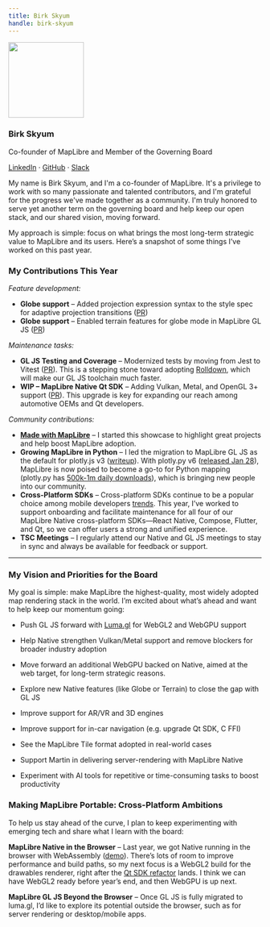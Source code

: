 ```yaml
---
title: Birk Skyum
handle: birk-skyum
---
```


<div class="text-center mb-5">
    <img
        src="https://avatars.githubusercontent.com/u/74932975?v=4"
        width="150"
        class="rounded-circle mt-3"
    />
    <h3 class="m-3">Birk Skyum</h3>
    <p>Co-founder of MapLibre and Member of the Governing Board</p>
    <p><a href="https://www.linkedin.com/in/birkskyum/">LinkedIn</a> · <a href="https://github.com/birkskyum">GitHub</a> · <a href="https://osmus.slack.com/team/U02GUMY099R">Slack</a>
</div>

My name is Birk Skyum, and I'm a co-founder of MapLibre. It's a privilege to work with so many passionate and talented contributors, and I'm grateful for the progress we've made together as a community. I'm truly honored to serve yet another term on the governing board and help keep our open stack, and our shared vision, moving forward.

My approach is simple: focus on what brings the most long-term strategic value to MapLibre and its users. Here’s a snapshot of some things I’ve worked on this past year.

### My Contributions This Year

_Feature development:_

- **Globe support** – Added projection expression syntax to the style spec for adaptive projection transitions ([PR](https://github.com/maplibre/maplibre-style-spec/pull/888))
- **Globe support** – Enabled terrain features for globe mode in MapLibre GL JS ([PR](https://github.com/maplibre/maplibre-gl-js/pull/4977))

_Maintenance tasks:_

- **GL JS Testing and Coverage** – Modernized tests by moving from Jest to Vitest ([PR](https://github.com/maplibre/maplibre-gl-js/pull/4728)). This is a stepping stone toward adopting [Rolldown](https://rolldown.rs/), which will make our GL JS toolchain much faster.
- **WIP – MapLibre Native Qt SDK** – Adding Vulkan, Metal, and OpenGL 3+ support ([PR](https://github.com/maplibre/maplibre-native-qt/pull/216)). This upgrade is key for expanding our reach among automotive OEMs and Qt developers.

_Community contributions:_

- [**Made with MapLibre**](https://madewithmaplibre.com/) – I started this showcase to highlight great projects and help boost MapLibre adoption.
- **Growing MapLibre in Python** – I led the migration to MapLibre GL JS as the default for plotly.js v3 ([writeup](https://plotly.com/blog/plotly-is-switching-to-maplibre/)). With plotly.py v6 ([released Jan 28](https://github.com/plotly/plotly.py/releases/tag/v6.0.0)), MapLibre is now poised to become a go-to for Python mapping (plotly.py has [500k-1m daily downloads](https://pypistats.org/packages/plotly)), which is bringing new people into our community.
- **Cross-Platform SDKs** – Cross-platform SDKs continue to be a popular choice among mobile developers [trends](https://makeitnew.io/cross-platform-mobile-development-trends-you-need-to-know-in-2025-a00ff6cc34f3). This year, I’ve worked to support onboarding and facilitate maintenance for all four of our MapLibre Native cross-platform SDKs—React Native, Compose, Flutter, and Qt, so we can offer users a strong and unified experience.
- **TSC Meetings** – I regularly attend our Native and GL JS meetings to stay in sync and always be available for feedback or support.

---

### My Vision and Priorities for the Board

My goal is simple: make MapLibre the highest-quality, most widely adopted map rendering stack in the world. I’m excited about what’s ahead and want to help keep our momentum going:

- Push GL JS forward with [Luma.gl](https://luma.gl/) for WebGL2 and WebGPU support
- Help Native strengthen Vulkan/Metal support and remove blockers for broader industry adoption
- Move forward an additional WebGPU backed on Native, aimed at the web target, for long-term strategic reasons.

- Explore new Native features (like Globe or Terrain) to close the gap with GL JS

- Improve support for AR/VR and 3D engines

- Improve support for in-car navigation (e.g. upgrade Qt SDK, C FFI)
- See the MapLibre Tile format adopted in real-world cases
- Support Martin in delivering server-rendering with MapLibre Native
- Experiment with AI tools for repetitive or time-consuming tasks to boost productivity

### Making MapLibre Portable: Cross-Platform Ambitions

To help us stay ahead of the curve, I plan to keep experimenting with emerging tech and share what I learn with the board:

**MapLibre Native in the Browser** – Last year, we got Native running in the browser with WebAssembly ([demo](https://birkskyum.github.io/maplibre-native-wasm/)). There’s lots of room to improve performance and build paths, so my next focus is a WebGL2 build for the drawables renderer, right after the [Qt SDK refactor](https://github.com/maplibre/maplibre-native-qt/pull/216) lands. I think we can have WebGL2 ready before year’s end, and then WebGPU is up next.

**MapLibre GL JS Beyond the Browser** – Once GL JS is fully migrated to luma.gl, I’d like to explore its potential outside the browser, such as for server rendering or desktop/mobile apps.

